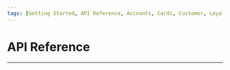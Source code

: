```yaml
---
tags: [Getting Started, API Reference, Accounts, Cards, Customer, Loyalty, Notifications, Transactions]
---
```


# API Reference

<!-- type: row -->

<!-- type: card
title: Accounts
description: Account basic functions such as add, inquiry and edit account. Also includes account level processing options for a card account such as digital wallet options, instant card, limit management, balance and delinquency management, block code application, transaction management, product reassignment, direct debit and credit processing and other account management functions. 
Establish cardholder relationships in CMS. Assign Account Base Segment records to a Relationship record. The Relationship record contains information that applies, and controls all linked accounts in the relationship.
-->

<!-- type: card
title:  Card Summary
description: Cards functions to add, inquiry and edit card records. A card record contains information about the card (or “plastic”) that is issued to the cardholder. Also includes cross reference between customer, account and card. Card level features such as card activation, issue, reissue, lost and stolen, replacement, limit management, secured PIN management, card details, block code application and authorizations.
-->

<!-- type: card
title: Customer
description: Customer Name Address functions such as add, inquiry and edit Customer Demographic data for owners, co-owners, and any other parties associated with an account such as authorized signers, guarantors, and other associated parties (children, spouse). Multiple accounts can be associated with a single Customer Name/Address record. Cross-reference between records customer to account to cards and relationships are also available.
-->

<!-- type: row-end -->

<!-- type: row -->

<!-- type: card
title: Loyalty
description: Loyalty program functions to reward customers for their repeated patronage. Loyalty programs are also known as a rewards program or points program. Loyalty program functions such as point Inquiry, demographic data, point management (adjust, disburse, redeem), account cross-reference and statement details.
-->

<!-- type: card
title: Notifications
description: Short Message Service (SMS) enrollment and cancellation features with the flexibility to trigger SMS and Email’s basis for specific events such as authorizations, address change, card blocking, card activation, card replacement or reissue, payment due date and credit limit change. Flexibility to define new events/SMS in future with minimal system changes is also available.
-->

<!-- type: card
title: Transactions
description: Transactions functions to add, adjust or inquiry functions actions. Display transactional details such as outstanding authorizations, cycle-to-date, memo-posted, warehoused, disputed transactions, exchange rate, installment data, transaction details and processing control inquiry.
-->

<!-- type: row-end -->

---
